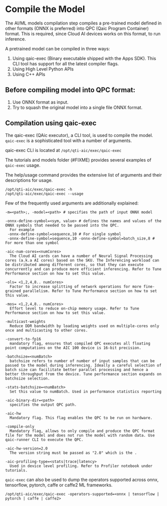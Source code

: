 # Compile the Model

The AI/ML models compilation step compiles a pre-trained model defined in other formats (ONNX is preferred) into QPC (Qaic Program Container) format.
This is required, since  Cloud AI devices works on this format, to run inference.

A pretrained model can be compiled in three ways:

1. Using qaic-exec (Binary executable shipped with the Apps SDK). This CLI tool has support for all the latest compiler flags.  
2. Using High Level Python APIs 
3. Using C++ APIs 


## Before compiling model into QPC format:
1. Use ONNX format as input.
2. Try to squash the original model into a single file ONNX format.
   

## Compilation using qaic-exec
The qaic-exec (QAic executor), a CLI tool, is used to compile the model. `qaic-exec` is a sophisticated tool with a number of arguments. 

qaic-exec CLI is located at `/opt/qti-aic/exec/qaic-exec`

The tutorials and models folder (#FIXME) provides several examples of `qaic-exec` usage. 

The help/usage command provides the extensive list of arguments and their descriptions for usage.
```
/opt/qti-aic/exec/qaic-exec -h
/opt/qti-aic/exec/qaic-exec --usage
```

Few of the frequently used arguments are additionally explained:
```
-m=<path>;, -model=<path> # specifies the path of input ONNX model 

-onnx-define-symbol=<sym, value> # defines the names and values of the ONNX symbols that needed to be passed into the QPC.
  For example
 -onnx-define-symbol=sequence,10 # For single symbol
 -onnx-define-symbol=sequence,10 -onnx-define-symbol=batch_size,8 # For more than one symbol

-aic-num-cores=<numCores>
  The Cloud AI cards can have a number of Neural Signal Processing cores (a.k.a AI cores) based on the SKU. The Inferencing workload can be distributed among different cores, so that they can execute concurrently and can produce more efficient inferencing. Refer to Tune Performance section on how to set this value.

-ols= <1,2,4,8.. numCores>
  Factor to increase splitting of network operations for more fine-grained parallelism. Refer to Tune Performance section on how to set this value.

-mos= <1,2,4,8.. numCores>
  Effort level to reduce on-chip memory usage. Refer to Tune Performance section on how to set this value.

-multicast-weights
  Reduce DDR bandwidth by loading weights used on multiple-cores only once and multicasting to other cores. 

-convert-to-fp16
  mandatory flag, ensures that compiled QPC executes all floating point computations on the AIC 100 device is 16-bit precision. 

-batchsize=<numBatch>
  batchsize refers to number of number of input samples that can be passed to the model during inferencing. Ideally a careful selection of batch size can facilitate better parallel processing and hence a better throughput from the device. Tune performance section expands on batchsize selection. 

-stats-batchsize=<numBatch>
  Set this value to numBatch. Used in performance statistics reporting

-aic-binary-dir=<path>
  specifies the output QPC path.

-aic-hw
  Mandatory flag. This flag enables the QPC to be run on hardware.

-compile-only 
  Mandatory flag, allows to only compile and produce the QPC format file for the model and does not run the model with random data. Use qaic-runner CLI to execute the QPC. 

-aic-hw-version=2.0
  The version string must be passed as "2.0" which is the .

-aic-profiling-type=<stats|trace|latency>
  Used in device level profiling. Refer to Profiler notebook under tutorials. 

```

`qaic-exec` can also be used to dump the operators supported across onnx, tensorflow, pytorch, caffe or caffe2 ML frameworks.

```
/opt/qti-aic/exec/qaic-exec -operators-supported=<onnx | tensorflow | pytorch | caffe | caffe2>
```
